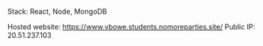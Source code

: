 Stack: React, Node, MongoDB

Hosted website: https://www.vbowe.students.nomoreparties.site/
Public IP: 20.51.237.103
